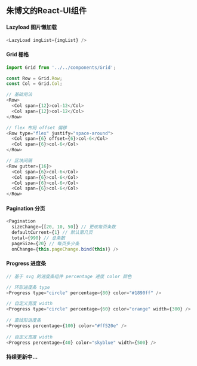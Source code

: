 ## 朱博文的React-UI组件

#### Lazyload 图片懒加载

```javascript
<LazyLoad imgList={imgList} />
```

#### Grid 栅格

```javascript
import Grid from '../../components/Grid';

const Row = Grid.Row;
const Col = Grid.Col;

// 基础用法
<Row>
  <Col span={12}>col-12</Col>
  <Col span={12}>col-12</Col>
</Row>

// flex 布局 offset 偏移
<Row type="flex" justify="space-around">
  <Col span={6} offset={6}>col-6</Col>
  <Col span={6}>col-6</Col>
</Row>

// 区块间隔
<Row gutter={16}>
  <Col span={6}>col-6</Col>
  <Col span={6}>col-6</Col>
  <Col span={6}>col-6</Col>
  <Col span={6}>col-6</Col>
</Row>
```

#### Pagination 分页

```javascript
<Pagination
  sizeChange={[20, 10, 50]} // 更改每页条数
  defaultCurrent={1} // 默认第几页
  total={990} // 总条数
  pageSize={20} // 每页多少条
  onChange={this.pageChange.bind(this)} />
```

#### Progress 进度条

```javascript
// 基于 svg 的进度条组件 percentage 进度 color 颜色

// 环形进度条 type
<Progress type="circle" percentage={80} color="#1890ff" />

// 自定义宽度 width
<Progress type="circle" percentage={60} color="orange" width={300} />
  
// 直线形进度条    
<Progress percentage={100} color="#ff520e" />
    
// 自定义宽度 width   
<Progress percentage={40} color="skyblue" width={500} />
```

#### 持续更新中...



